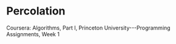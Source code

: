 Percolation
===========

Coursera: Algorithms, Part I, Princeton University---Programming Assignments, Week 1
